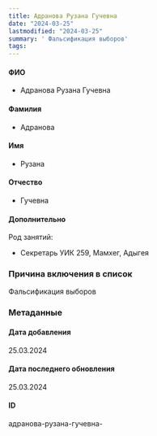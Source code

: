 ```yaml
---
title: Адранова Рузана Гучевна
date: "2024-03-25"
lastmodified: "2024-03-25"
summary: ' Фальсификация выборов'
tags: 
---
```

<!--# pp2-->
<!--## Фигурант-->
<!--### Личные данные-->
#### ФИО
- Адранова Рузана Гучевна
#### Фамилия
- Адранова
#### Имя
- Рузана
#### Отчество
- Гучевна
#### Дополнительно
Род занятий:
- Секретарь УИК 259, Мамхег, Адыгея
### Причина включения в список
Фальсификация выборов
### Метаданные
#### Дата добавления
25.03.2024
#### Дата последнего обновления
25.03.2024
#### ID
адранова-рузана-гучевна-
<!--## END;-->
